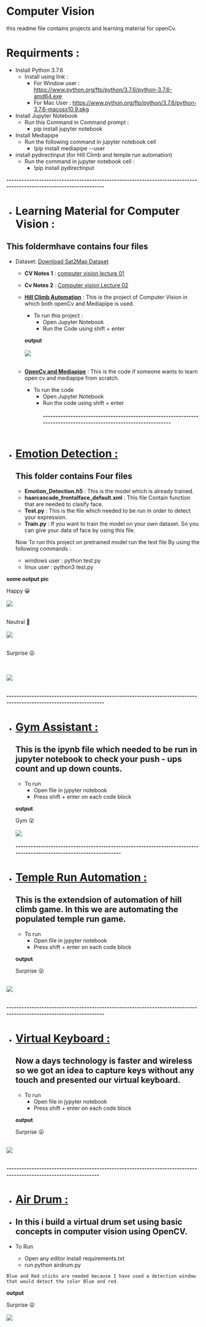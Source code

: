 # **Computer Vision**
this readme file contains projects and learning material for openCv.

# Requirments :
* Install Python 3.7.6
    * Install using link :
        * For Window user : https://www.python.org/ftp/python/3.7.6/python-3.7.6-amd64.exe
        * For Mac User  : https://www.python.org/ftp/python/3.7.6/python-3.7.6-macosx10.9.pkg
* Install Jupyter Notebook
    * Run this Command in Command prompt :
        * pip install jupyter notebook
* Install Mediapipe
    * Run the following command in jupyter notebook cell
         * !pip install mediapipe --user
* install pydirectinput (for Hill Climb and temple run automation)
    * Run the command in jupyter notebook cell :
         * !pip install pydirectinput

**-------------------------------------------------------------------------------------------------------------------**
* # Learning Material for Computer Vision :
## This foldermhave contains four files

* Dataset: [Download Sat2Map Dataset](https://drive.google.com/drive/folders/1raKeAoFZp5Sc1gtN1VLuq52q2V4vm87S?usp=sharing)
  
   * **CV Notes 1** : [computer vision lecture 01](https://github.com/Ramanand-Yadav/ComputerVisionProjects/blob/main/LecturesComputerVision/CVNotes1.pdf)
   * **Cv Notes 2** : [Computer vision Lecture 02](https://github.com/Ramanand-Yadav/ComputerVisionProjects/blob/main/LecturesComputerVision/CVNotes2.pdf) 
   * **[Hill Climb Automation](https://github.com/Ramanand-Yadav/ComputerVisionProjects/blob/main/LecturesComputerVision/Hill%20Climb%20Automation%20Game.ipynb)**  :  This is the project of Computer Vision in which both openCv and Mediapipe is used. 
        *   To run this project : 
            * Open Jupyter Notebook
            * Run the Code using shift + enter

        **output**
        <br><br>
        <img src="image/hil.jpeg"><br><br>
         
   
   * **[OpenCv and Mediapipe](https://github.com/Ramanand-Yadav/ComputerVisionProjects/blob/main/LecturesComputerVision/OpenCV%20And%20Mediapipe.ipynb)** : This is the code if someone wants to learn open cv and mediapipe from scratch.
        * To run the code 
             * Open Jupyter Notebook
             * Run the code using shift + enter
<br><br>
**-----------------------------------------------------------------------------------------------------------------**
<br><br>

* # [Emotion Detection : ](https://github.com/Ramanand-Yadav/ComputerVisionProjects/tree/main/EmotionDetection)
  ## This folder contains Four files
   
   * **Emotion_Detection.h5** : This is the model which is already trained.
   * **haarcascade_frontalface_default.xml** : This file Contain function that are needed to clasify face.
   * **Test.py**  : This is the file which needed to be run in order to detect your expression.
   * **Train.py** : If you want to train the model on your own dataset. So you can give your data of face by using this file.

    Now To run this project on pretrained model run the test file By using the following commands :

    * windows user  : python test.py
    * linux user  : python3 test.py
    
**some output pic**

Happy 😀
<br><br>
<img src="image/Emotion1.jpeg">
<br><br>

Neutral 🙂
<br><br>
<img src="image/Emotion2.jpeg">
<br><br>
    
Surprise 😮

<br><br>
<img src="image/Emotion3.jpeg">
<br><br>

**-------------------------------------------------------------------------------------------------------------------**
* # [Gym Assistant : ](https://github.com/Ramanand-Yadav/ComputerVisionProjects/tree/main/GymAssistant)
    ## This is the ipynb file which needed to be run in jupyter notebook to check your push - ups count and up down counts.

    * To run 
        * Open file in jypyter notebook
        * Press shift + enter on each code block

    **output**

    Gym 😮
        <br><br>
        <img src="image/Gym.jpeg"><br><br>
**-------------------------------------------------------------------------------------------------------------------**

* # [Temple Run Automation  : ](https://github.com/Ramanand-Yadav/ComputerVisionProjects/tree/main/templeRun)
    ## This is the extendsion of automation of hill climb game. In this we are automating the  populated temple run game.

    * To run 
        * Open file in jypyter notebook
        * Press shift + enter on each code block

    **output**

     Surprise 😮
        <br><br>
<img src="image/Temple.jpeg">
<br><br>

**-------------------------------------------------------------------------------------------------------------------**
* # [Virtual Keyboard  : ](https://github.com/Ramanand-Yadav/ComputerVisionProjects/tree/main/VirtualKeyboard) 
    ##  Now a days technology is faster and wireless so we got an idea to capture keys without any touch and presented our virtual keyboard.

    * To run 
        * Open file in jypyter notebook
        * Press shift + enter on each code block

    **output**

    Surprise 😮
        <br><br>
<img src="image/keyboard.jpeg">
<br><br>

**-----------------------------------------------------------------------------------------------------------------**
    
* # [Air Drum : ](https://github.com/Ramanand-Yadav/ComputerVisionProjects/tree/main/AirDrum) 
*    ## In this i build a virtual drum set using basic concepts in computer vision using OpenCV. 

* To Run 
    * Open any editor install requirements.txt
    * run python airdrum.py

`Blue and Red sticks are needed because I have used a detection window that would detect the color Blue and red.`

**output**

Surprise 😮
<br><br>
<img src="image/airdrum.png">
<br><br>





